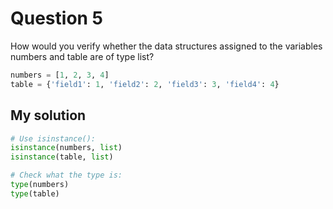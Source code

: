 # Question 5
How would you verify whether the data structures assigned to the variables numbers and table are of type list?


```python
numbers = [1, 2, 3, 4]
table = {'field1': 1, 'field2': 2, 'field3': 3, 'field4': 4}
```

## My solution
```python
# Use isinstance():
isinstance(numbers, list)
isinstance(table, list)

# Check what the type is:
type(numbers)
type(table)
```